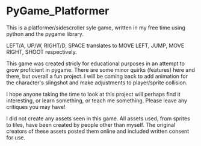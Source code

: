 # PyGame_Platformer

This is a platformer/sidescroller syle game, written in my free time using python and the pygame library. 

LEFT/A, UP/W, RIGHT/D, SPACE translates to MOVE LEFT, JUMP, MOVE RIGHT, SHOOT respectively.

This game was created stricly for educational purposes in an attempt to grow proficient in pygame. There are some minor quirks (features) here and there, but overall a fun project. I will be coming back to add animation for the character's slingshot and make adjustments to player/sprite collision. 

I hope anyone taking the time to look at this project will perhaps find it interesting, or learn something, or teach me something. Please leave any critiques you may have!


I did not create any assets seen in this game. All assets used, from sprites to tiles, have been created by people other than myself. The original creators of these assets posted them online and included written consent for use. 
